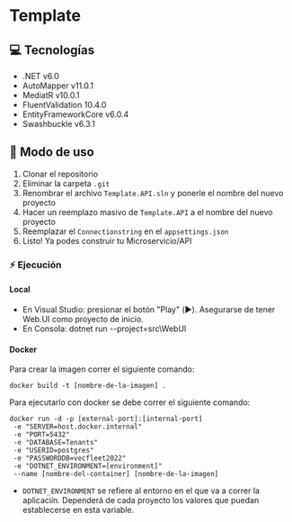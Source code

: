 # Template

## :computer: Tecnologías

- .NET v6.0
- AutoMapper v11.0.1
- MediatR v10.0.1
- FluentValidation 10.4.0
- EntityFrameworkCore v6.0.4
- Swashbuckle v6.3.1

## :open_book: Modo de uso

1. Clonar el repositorio
2. Eliminar la carpeta `.git`
3. Renombrar el archivo `Template.API.sln` y ponerle el nombre del nuevo proyecto
4. Hacer un reemplazo masivo de `Template.API` a el nombre del nuevo proyecto
5. Reemplazar el `Connectionstring` en el `appsettings.json`
6. Listo! Ya podes construir tu Microservicio/API

### :zap: Ejecución

#### Local
- En Visual Studio: presionar el botón "Play" (:arrow_forward:). Asegurarse de tener Web.UI como proyecto de inicio.
- En Consola: dotnet run --project=src\WebUI

#### Docker
Para crear la imagen correr el siguiente comando:
```
docker build -t [nombre-de-la-imagen] .
```

Para ejecutarlo con docker se debe correr el siguiente comando:
```
docker run -d -p [external-port]:[internal-port]
 -e "SERVER=host.docker.internal"
 -e "PORT=5432"
 -e "DATABASE=Tenants"
 -e "USERID=postgres" 
 -e "PASSWORDDB=vecfleet2022"
 -e "DOTNET_ENVIRONMENT=[environment]"
 --name [nombre-del-container] [nombre-de-la-imagen]
```

- `DOTNET_ENVIRONMENT` se refiere al entorno en el que va a correr la aplicaciín. Dependerá de cada proyecto los valores que puedan establecerse en esta variable.